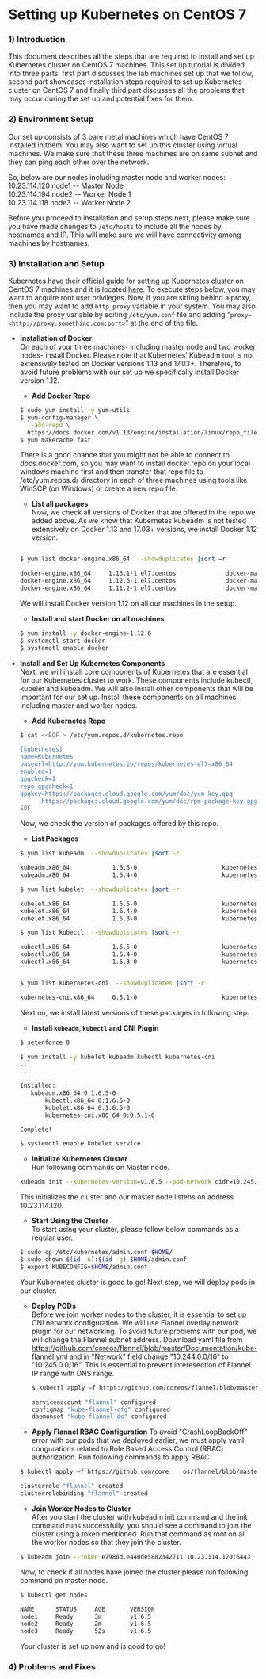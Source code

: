# Setting up Kubernetes on CentOS 7

### 1) Introduction

This document describes all the steps that are required to install and set up Kubernetes cluster on CentOS 7 machines. This set up tutorial is divided into three parts: first part discusses the lab machines set up that we follow, second part showcases installation steps required to set up Kubernetes cluster on CentOS 7 and finally third part discusses all the problems that may occur during the set up and potential fixes for them.

### 2) Environment Setup
Our set up consists of 3 bare metal machines which have CentOS 7 installed in them. You may also want to set up this cluster using virtual machines. We make sure that these three machines are on same subnet and they can ping each other over the network.   

So, below are our nodes including master node and worker nodes:     
  10.23.114.120 node1     -- Master Node   
  10.23.114.194 node2 	  -- Worker Node 1    
  10.23.114.118 node3	    -- Worker Node 2     
  
Before you proceed to installation and setup steps next, please make sure you have made changes to `/etc/hosts` to include all the nodes by hostnames and IP. This will make sure we will have connectivity among machines by hostnames.

### 3) Installation and Setup    
Kubernetes have their official guide for setting up Kubernetes cluster on CentOS 7 machines and it is located [here](http://https://kubernetes.io/docs/setup/independent/create-cluster-kubeadm/). To execute steps below, you may want to acquire root user privileges. Now, if you are sitting behind a proxy, then you may want to add `http_proxy` variable in your system. You may also include the proxy variable by editing `/etc/yum.conf` file and adding “`proxy=<http://proxy.something.com:port>`” at the end of the file.  

* **Installation of Docker**   
On each of your three machines- including master node and two worker nodes- install Docker. Please note that Kubernetes’ Kubeadm tool is not extensively tested on Docker versions 1.13 and 17.03+. Therefore, to avoid future problems with our set up we specifically install Docker version 1.12.    

  * **Add Docker Repo**   

  ```bash
  $ sudo yum install -y yum-utils    
  $ yum-config-manager \
    --add-repo \
    https://docs.docker.com/v1.13/engine/installation/linux/repo_files/centos/docker.repo
  $ yum makecache fast   
  ```   
  
  There is a good chance that you might not be able to connect to docs.docker.com, so you may want to install docker.repo on your local   windows machine first and then transfer that repo file to /etc/yum.repos.d/ directory in each of three machines using tools like      WinSCP (on Windows) or create a new repo file.   
  
  * **List all packages**       
  Now, we check all versions of Docker that are offered in the repo we added above. As we know that Kubernetes kubeadm is not tested extensively on Docker 1.13 and 17.03+ versions, we install Docker 1.12 version.    
  ```bash
  
  $ yum list docker-engine.x86_64  --showduplicates |sort –r

  docker-engine.x86_64     1.13.1-1.el7.centos              docker-main   
  docker-engine.x86_64     1.12.6-1.el7.centos              docker-main   
  docker-engine.x86_64     1.11.2-1.el7.centos              docker-main   
  ```
  We will install Docker version 1.12 on all our machines in the setup.   

  * **Install and start Docker on all machines**       
  ```bash
  $ yum install -y docker-engine-1.12.6   
  $ systemctl start docker
  $ systemctl enable docker   
  ```
  
    
* **Install and Set Up Kubernetes Components**   
Next, we will install core components of Kubernetes that are essential for our Kubernetes cluster to work. These components include kubectl, kubelet and kubeadm. We will also install other components that will be important for our set up.  Install these components on all machines including master and worker nodes.    
  * **Add Kubernetes Repo**   
  ```bash
  $ cat <<EOF > /etc/yum.repos.d/kubernetes.repo

  [kubernetes]
  name=Kubernetes
  baseurl=http://yum.kubernetes.io/repos/kubernetes-el7-x86_64
  enabled=1
  gpgcheck=1
  repo_gpgcheck=1
  gpgkey=https://packages.cloud.google.com/yum/doc/yum-key.gpg
        https://packages.cloud.google.com/yum/doc/rpm-package-key.gpg
  EOF
  ```   
  Now, we check the version of packages offered by this repo.   
  
  * **List Packages**   
  ```bash
  $ yum list kubeadm  --showduplicates |sort -r

  kubeadm.x86_64            1.6.5-0                        kubernetes
  kubeadm.x86_64            1.6.4-0                        kubernetes

  $ yum list kubelet  --showduplicates |sort -r

  kubelet.x86_64            1.6.5-0                        kubernetes
  kubelet.x86_64            1.6.4-0                        kubernetes
  kubelet.x86_64            1.6.3-0                        kubernetes

  $ yum list kubectl  --showduplicates |sort -r

  kubectl.x86_64            1.6.5-0                        kubernetes
  kubectl.x86_64            1.6.4-0                        kubernetes
  kubectl.x86_64            1.6.3-0                        kubernetes


  $ yum list kubernetes-cni  --showduplicates |sort -r

  kubernetes-cni.x86_64     0.5.1-0                        kubernetes
  ```   
  Next on, we install latest versions of these packages in following step.   
  
  * **Install `kubeadm`, `kubectl` and CNI Plugin**
  ```bash
  $ setenforce 0

  $ yum install -y kubelet kubeadm kubectl kubernetes-cni
  ...
  ... 

  Installed:
	 kubeadm.x86_64 0:1.6.5-0              
         kubectl.x86_64 0:1.6.5-0
         kubelet.x86_64 0:1.6.5-0
         kubernetes-cni.x86_64 0:0.5.1-0

  Complete!

  $ systemctl enable kubelet.service
  ```   
  
  * **Initialize Kubernetes Cluster**    
  Run following commands on Master node.    
  ```bash
  kubeadm init --kubernetes-version=v1.6.5 --pod-network cidr=10.245.0.0/16 --apiserver-advertise-address=10.23.114.120
  ```    
  This initializes the cluster and our master node listens on address 10.23.114.120.    
  
  * **Start Using the Cluster**    
  To start using your cluster, please follow below commands as a regular user.    
  ```bash
  $ sudo cp /etc/kubernetes/admin.conf $HOME/
  $ sudo chown $(id -u):$(id -g) $HOME/admin.conf
  $ export KUBECONFIG=$HOME/admin.conf
  ```    
  
  Your Kubernetes cluster is good to go! Next step, we will deploy pods in our cluster.    
  
  * **Deploy PODs**    
  Before we join worker nodes to the cluster, it is essential to set up CNI network configuration. We will use Flannel overlay network plugin for our networking. To avoid future problems with our pod, we will change the Flannel subnet address. Download yaml file from https://github.com/coreos/flannel/blob/master/Documentation/kube-flannel.yml and in "Network" field change "10.244.0.0/16" to "10.245.0.0/16". This is essential to prevent interesection of Flannel IP range with DNS range. 

	```bash
	$ kubectl apply –f https://github.com/coreos/flannel/blob/master/Documentation/kube-flannel.yml

	serviceaccount "flannel" configured
	configmap "kube-flannel-cfg" configured
	daemonset "kube-flannel-ds" configured
	```    
   * **Apply Flannel RBAC Configuration**
   To avoid "CrashLoopBackOff" error with our pods that we deployed earlier, we must apply yaml congurations related to Role Based Access Control (RBAC) authorization. Run following commands to apply RBAC.    
   ```bash
   $ kubectl apply –f https://github.com/core    os/flannel/blob/master/Documentation/kube-flannel-rbac.yml 
   
   clusterrole "flannel" created
   clusterrolebinding "flannel" created
   ```     
   
   * **Join Worker Nodes to Cluster**    
   After you start the cluster with kubeadm init command and the init command runs successfully, you should see a command to join the cluster using a token mentioned. Run that command as root on all the worker nodes so that they join the cluster.    
   ```bash
  $ kubeadm join --token e7986d.e440de5882342711 10.23.114.120:6443
  ```
  Now, to check if all nodes have joined the cluster please run following command on master node.   
  
   ```bash
  $ kubectl get nodes

  NAME      STATUS     AGE       VERSION
  node1     Ready      3m        v1.6.5
  node2     Ready      2m        v1.6.5
  node3     Ready      52s       v1.6.5
  ```   
   
   Your cluster is set up now and is good to go!     

### 4) Problems and Fixes

   
   
